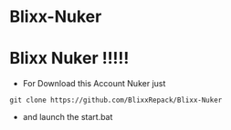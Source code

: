 # Blixx-Nuker

# Blixx Nuker !!!!!

- For Download this Account Nuker just

`git clone https://github.com/BlixxRepack/Blixx-Nuker`
- and launch the start.bat
